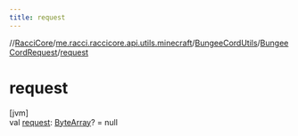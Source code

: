 ```yaml
---
title: request
---
```

//[RacciCore](../../../../index.html)/[me.racci.raccicore.api.utils.minecraft](../../index.html)/[BungeeCordUtils](../index.html)/[BungeeCordRequest](index.html)/[request](request.html)



# request



[jvm]\
val [request](request.html): [ByteArray](https://kotlinlang.org/api/latest/jvm/stdlib/kotlin/-byte-array/index.html)? = null




